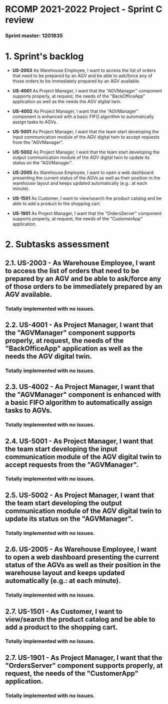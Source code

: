 RCOMP 2021-2022 Project - Sprint C review
=========================================
### Sprint master: 1201835 ###
# 1. Sprint's backlog #

* **US-2003** As Warehouse Employee, I want to access the list of orders that need to be prepared
  by an AGV and be able to ask/force any of those orders to be immediately prepared by an AGV available.

* **US-4001** As Project Manager, I want that the "AGVManager" component supports properly, at request,
  the needs of the "BackOfficeApp" application as well as the needs the AGV digital twin.

* **US-4002** As Project Manager, I want that the "AGVManager" component is enhanced with a basic
  FIFO algorithm to automatically assign tasks to AGVs.

* **US-5001** As Project Manager, I want that the team start developing the input communication module
  of the AGV digital twin to accept requests from the "AGVManager".

* **US-5002** As Project Manager, I want that the team start developing the output communication module
  of the AGV digital twin to update its status on the "AGVManager".

* **US-2005** As Warehouse Employee, I want to open a web dashboard presenting the current status of the
  AGVs as well as their position in the warehouse layout and keeps updated automatically (e.g.: at each minute).

* **US-1501** As Customer, I want to view/search the product catalog and be able to add a product to the shopping
  cart.

* **US-1901** As Project Manager, I want that the "OrdersServer" component supports properly, at request, the needs
  of the "CustomerApp" application.


# 2. Subtasks assessment #

## 2.1. US-2003 - As Warehouse Employee, I want to access the list of orders that need to be prepared by an AGV and be able to ask/force any of those orders to be immediately prepared by an AGV available. #
### Totally implemented with no issues. ###

## 2.2. US-4001 - As Project Manager, I want that the "AGVManager" component supports properly, at request, the needs of the "BackOfficeApp" application as well as the needs the AGV digital twin. #
### Totally implemented with no issues. ###

## 2.3. US-4002 - As Project Manager, I want that the "AGVManager" component is enhanced with a basic FIFO algorithm to automatically assign tasks to AGVs. #
### Totally implemented with no issues. ###

## 2.4. US-5001 - As Project Manager, I want that the team start developing the input communication module of the AGV digital twin to accept requests from the "AGVManager". #
### Totally implemented with no issues. ###

## 2.5. US-5002 - As Project Manager, I want that the team start developing the output communication module of the AGV digital twin to update its status on the "AGVManager". #
### Totally implemented with no issues. ###

## 2.6. US-2005 - As Warehouse Employee, I want to open a web dashboard presenting the current status of the AGVs as well as their position in the warehouse layout and keeps updated automatically (e.g.: at each minute). #
### Totally implemented with no issues. ###

## 2.7. US-1501 - As Customer, I want to view/search the product catalog and be able to add a product to the shopping cart. #
### Totally implemented with no issues. ###

## 2.7. US-1901 - As Project Manager, I want that the "OrdersServer" component supports properly, at request, the needs of the "CustomerApp" application. #
### Totally implemented with no issues. ###

